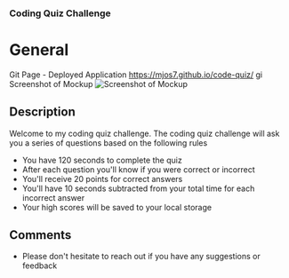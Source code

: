 ### Coding Quiz Challenge

# General

Git Page - Deployed Application
https://mjos7.github.io/code-quiz/
gi
Screenshot of Mockup
![Screenshot of Mockup](.assets/images/04-web-apis-homework-demo.gif)

## Description

Welcome to my coding quiz challenge.
The coding quiz challenge will ask you a series of questions based on the following rules

- You have 120 seconds to complete the quiz
- After each question you'll know if you were correct or incorrect
- You'll receive 20 points for correct answers
- You'll have 10 seconds subtracted from your total time for each incorrect answer
- Your high scores will be saved to your local storage

## Comments

- Please don't hesitate to reach out if you have any suggestions or feedback
